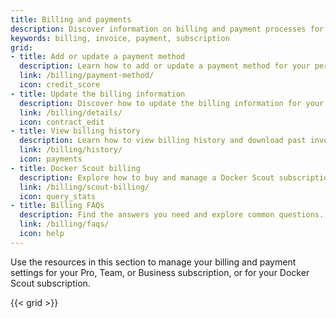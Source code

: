```yaml
---
title: Billing and payments
description: Discover information on billing and payment processes for Docker subscriptions.
keywords: billing, invoice, payment, subscription
grid:
- title: Add or update a payment method
  description: Learn how to add or update a payment method for your personal account or organization.
  link: /billing/payment-method/
  icon: credit_score
- title: Update the billing information
  description: Discover how to update the billing information for your personal account or organization.
  link: /billing/details/
  icon: contract_edit
- title: View billing history
  description: Learn how to view billing history and download past invoices.
  link: /billing/history/
  icon: payments
- title: Docker Scout billing
  description: Explore how to buy and manage a Docker Scout subscription.
  link: /billing/scout-billing/
  icon: query_stats
- title: Billing FAQs
  description: Find the answers you need and explore common questions.
  link: /billing/faqs/
  icon: help
---
```


Use the resources in this section to manage your billing and payment settings for your Pro, Team, or Business subscription, or for your Docker Scout subscription.

{{< grid >}}
